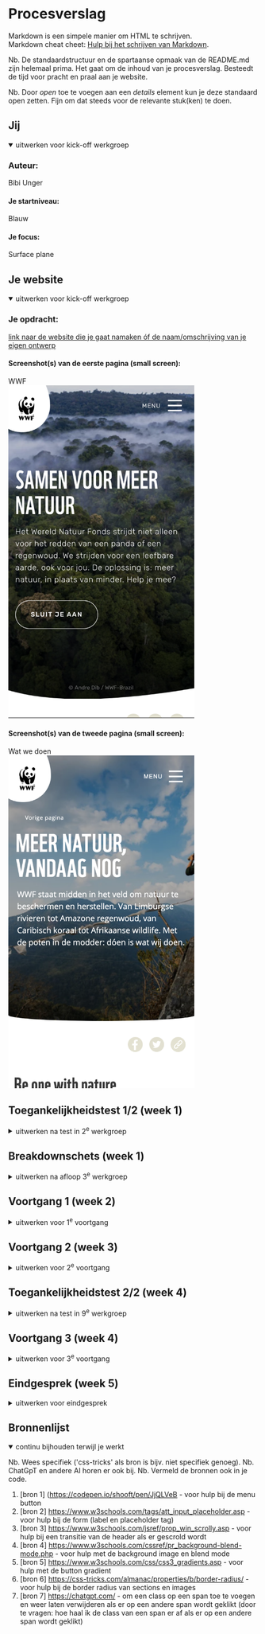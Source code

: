 # Procesverslag
Markdown is een simpele manier om HTML te schrijven.  
Markdown cheat cheet: [Hulp bij het schrijven van Markdown](https://github.com/adam-p/markdown-here/wiki/Markdown-Cheatsheet).

Nb. De standaardstructuur en de spartaanse opmaak van de README.md zijn helemaal prima. Het gaat om de inhoud van je procesverslag. Besteedt de tijd voor pracht en praal aan je website.

Nb. Door *open* toe te voegen aan een *details* element kun je deze standaard open zetten. Fijn om dat steeds voor de relevante stuk(ken) te doen.





## Jij

<details open>
  <summary>uitwerken voor kick-off werkgroep</summary>

  ### Auteur:
  Bibi Unger

  #### Je startniveau:
  Blauw

  #### Je focus:
  Surface plane
 
</details>





## Je website

<details open>
  <summary>uitwerken voor kick-off werkgroep</summary>

  ### Je opdracht:
[  link naar de website die je gaat namaken óf de naam/omschrijving van je eigen ontwerp](https://www.wwf.nl/)

  #### Screenshot(s) van de eerste pagina (small screen): 
  WWF  
  <img src="1.png" width="375px" alt="omschrijving van de pagina">

  #### Screenshot(s) van de tweede pagina (small screen):
  Wat we doen  
  <img src="2.png" width="375px" alt="omschrijving van de pagina">
 
</details>



## Toegankelijkheidstest 1/2 (week 1)

<details>
  <summary>uitwerken na test in 2<sup>e</sup> werkgroep</summary>

  ### Bevindingen

In de eerste week van dit blok heb ik de toegankelijkheidstest toegepast op de WWF site, door de website en code te bekijken en ondertussen de WCAG checklist af te gaan. Door dit te doen ben ik achter een aantal bevindingen gekomen.

De content is erg toegankelijk. De website gebruikt duidelijke tekst die iedereen kan begrijpen, en de namen van de links en buttons hebben duidelijke en bijpassende omschrijvingen. 

De HTML was over het algemeen toegankelijk. Er werd wel aangegeven dat er wat fouten in de HTML zaten. 

Voor toetsenbord-gebruikers is de website toegankelijk. Als er elementen geselecteerd worden met de tab key kun je duidelijk zien dat die geselecteerd is, doordat er een blauwe rand om heen verschijnt. 

Ook voor mobiele gebruikers is de website toegankelijk. Er zit genoeg ruimte tussen de interactieve elementen en de site werkt zowel horizontaal als verticaal.

De heading elementen werden gebruikt om content te introduceren en de headings hadden over het algemeen een logische volgorde. Alleen werden er wel op sommige pagina’s meerdere H1’s gebruikt op dezelfde pagina. 

Het viel me op dat er weinig listen voorkomen in de code van de website, en een aantal dingen die je listen zou kunnen zetten niet in een listen stonden. 

Er is niet veel sprake van toegankelijkheid voor gebruikers die een screenreader. gebruiken. De foto’s op de website hebben namelijk geen alt tekst. Dit komt omdat de meeste foto’s achtergrondfoto’s zijn. Echter hebben de foto’s die dat niet zijn ook geen alt tekst. 

Op de eerste section van de hoofdpage van de website wordt er een achtergrondvideo afgespeeld. Deze video wordt automatisch afgespeeld en kan niet gepauzeerd worden. Op dit gebied is de website dus niet erg toegankelijk. Wel zijn de animaties op de website subtiel en vallen ze niet te veel op. 

De controls op de website zijn over het algemeen toegankelijk. Alleen worden er geen button elementen gebruikt voor de buttons op de website. 

De website support alleen maar normale instellingen. Als ik dark en light mode of high-contrast mode aanzet, of de tekst grootte verhoog, gebeurt er niks op de website. Wel is de website toegankelijk voor mensen die kleurenblind zijn, aangezien kleur niet de enige manier is om informatie te rangschikken, en is er een hoog contrast tussen de achtergrond en tekst. 

</details>



## Breakdownschets (week 1)

<details>
  <summary>uitwerken na afloop 3<sup>e</sup> werkgroep</summary>

  ### de hele pagina: 
  <img src="breakdown.png" width="375px" alt="breakdown van de hele pagina">

  ### dynamisch deel (bijv menu): 
  <img src="breakdownmenu.png" width="375px" alt="breakdown van een dynamisch deel">


</details>





## Voortgang 1 (week 2)

<details>
  <summary>uitwerken voor 1<sup>e</sup> voortgang</summary>

  ### Stand van zaken
In de tweede week van het blok had ik alleen nog maar de HTML van de eerste page. Het schrijven van de code hiervoor ging over het algemeen wel goed, maar ik had wel een paar vragen. 


  ### Agenda voor meeting
  samen met je groepje opstellen

  | student 1      | student 2          | student 3    | student 4        |
  | ---            | ---                | ---          | ---              |
  | dit bespreken  | en dit             | en ik dit    | en dan ik dat    |
  | en dat ook nog | dit als er tijd is | nog een punt | dit wil ik zeker |
  | ...            | ...                | ...          | ...              |

We hebben voor de meeting niet overlegd over welke vragen we wilden stellen. In plaats daarvan hebben we allemaal individueel vragen gesteld. Ik wilde wat vragen stellen over hoe je sections en articles ook al weer moest gebruiken, aangezien ik dit niet meer helemaal wist. Ook had ik alvast wat vragen over css en hoe je een hamburgermenu maakt. 

  ### Verslag van meeting
  hier na afloop snel de uitkomsten van de meeting vastleggen

  - Ik weet nu beter hoe ik sections en articles moet gebruiken. Ook heb ik geleerd dat ik niet alles in articles of sections hoef te zetten, maar ook wat dingen kan groeperen door ze in een list te zetten. 
  - De andere vragen die ik had gaan in latere werkgroepen en opdrachten aan bod komen

</details>





## Voortgang 2 (week 3)

<details>
  <summary>uitwerken voor 2<sup>e</sup> voortgang</summary>

  ### Stand van zaken
  In de derde week heb ik de html van de tweede pagina geschreven. Ook ben ik begonnen met de CSS. Zo heb ik kleuren, lettertypes en achtergrondfoto's toegevoegd. Ik had wel wat moeite met het positioneren van items, maar na het maken van de opdrachten in de lessen ging dit beter. 



Ik kon niet bij het tweede voortgangsgesprek zijn. Ik heb ook geen vragen deze week en ga volgende week tijdens de lessen om feedback vragen.  


 

</details>





## Toegankelijkheidstest 2/2 (week 4)

<details>
  <summary>uitwerken na test in 9<sup>e</sup> werkgroep</summary>

  ### Bevindingen

In de vierde week van dit blok heb ik de toegankelijkheidstest toegepast op mijn eigen website. Dit heb ik gedaan door de site en de code te bekijken en de WCAG checklist af te gaan. Ik was tijdens het uitvoeren van de test al redelijk ver met mijn website, maar had hem nog niet helemaal af. Ik had in elk geval genoeg af om de test uit te voeren. 

De content was erg toegankelijk, net als de content van de WWF website. Dit komt omdat de content op de WWF website en mijn eigen site vrijwel hetzelfde is. 

De HTML was ook toegankelijk en er zaten geen fouten in. Dit hoef ik dus niet meer aan te passen. 

De website is goed met een toetsenbord bestuurbaar, doordat er een duidelijke rand verschijnt om elementen als ze geselecteerd worden met de tab key. Hier hoef ik niks aan te veranderen. 

Ik heb mijn website live gezet op Github en getest op mijn telefoon. Hier is de website redelijk toegankelijk, behalve als ik mijn telefoon kantel. De site beweegt wel mee maar de margins kloppen niet helemaal meer. Ik moet even kijken hoe ik dit kan fixen. 

Over het algemeen kloppen de headings, behalve dat er op allebei de pagina’s meerdere H1-elementen staan. Dit moet ik dus aanpassen. 

Een aantal elementen die bij elkaar passen staan in listen. Wel zijn er een aantal elementen die eigenlijk ook in een list zouden kunnen staan, maar niet in een list staan, zoals social media icons en sommige foto’s. Ik moet dus nog even kijken of ik deze elementen wel in listen kan zetten. 

Alle foto’s die in de html staan hebben een alt tekst, zodat de website toegankelijker is voor mensen die een screenreader gebruiken. Alleen de achtergrond foto’s (die ik er heb ingezet met css) hebben geen alt tekst. 

Bij sommige foto’s wordt er een audio afgespeeld als erop geklikt wordt. De audio’s kunnen echter niet gepauzeerd worden, wat de website minder toegankelijk maakt. Ik moet dus nog even kijken hoe ik ervoor kan zorgen dat gebruikers de audio wel kunnen pauzeren. De animaties op de website zijn wel subtiel, dus daar hoef ik niks aan de veranderen.  

De controls zijn redelijk toegankelijk. De buttons en links zijn herkenbaar als buttons en link, er worden button elementen voor buttons gebruikt en a elementen voor links. Er is alleen geen sprake van een ‘skip link’ op allebei de pages. Deze moet ik dus nog toevoegen op de pages, zodat de website toegankelijker is voor gebruikers met een screenreader. 

Je kan geen dark/light mode aanzetten of de tekst vergroten op mijn website. Ik ga nog kijken of ik dit eventueel wil veranderen. Wel is er een hoog contrast tussen de achtergrond en tekst. 

Op de WWF website worden er wel veel achtergondfoto’s gebruikt voor tekst, dus heb ik dit ook veel gedaan. Om die teksten leesbaarder te maken heb ik de achtergrondfoto’s wat donkerder gemaakt, door achtergrondkleuren toe te voegen en de blend-mode op multiply te zetten.  

Aanpassingen: 
Na het uitvoeren van de test ben ik tot de conclusie gekomen dat er nog een aantal dingen zijn die ik moet aanpassen of uitzoeken. Zo moet ik ervoor zorgen dat er maximaal een H1 is op allebei de pages. Ook moet ik kijken of ik meer elementen in listen kan zetten en hoe ik de website toegankelijker voor mobiel kan maken. Verder moet ik kijken hoe ik ervoor zorg dat de audio’s gepauzeerd kunnen worden en moet ik op allebei de pages een ‘skip link’ toevoegen. 


</details>





## Voortgang 3 (week 4)

<details>
  <summary>uitwerken voor 3<sup>e</sup> voortgang</summary>

  ### Stand van zaken
  Voor het derde voortgangsgesprek was ik heel wat verder met mijn css. Ik ben vooral bezig geweest met het positioneren van items en (achtergrond)foto's. Ook ben ik begonnen aan de surface plane, door bezig te zijn met een carrousel en (het stylen van) een formulier. Verder heb ik een hamburgermenu gemaakt met javascript. 
  Wel had ik wat vragen, voornamelijk over de surface plane. 


  ### Agenda voor meeting
  samen met je groepje opstellen

  | student 1      | student 2          | student 3    | student 4        |
  | ---            | ---                | ---          | ---              |
  | dit bespreken  | en dit             | en ik dit    | en dan ik dat    |
  | en dat ook nog | dit als er tijd is | nog een punt | dit wil ik zeker |
  | ...            | ...                | ...          | ...              |

Aangezien we allemaal andere vragen hadden, hebben we individueel vragen gesteld. Ik heb vooral vragen gesteld over wat allemaal precies bij de surface plane hoort en werd ik geholpen bij het uitzoeken van meer surface plane opdrachten. Ook had ik vragen over welke tags ik wel en niet mocht gebruiken. 

  ### Verslag van meeting
  hier na afloop snel de uitkomsten van de meeting vastleggen

  - Ik moet nog meer dingen uitzoeken voor de surface plane. Ik wil buiten de dingen die ik al heb uitgekozen (een extra micro-interactie met het hamburgermenu, een gestylt formulier en een carrousel) animaties op controles en een scroll-driven animatin toevoegen op mijn website. 
  - Een carrousel hoef je niet volledig met javascript te maken
  - Je mag (bijna) geen classes en id's gebruiken, tenzij het niet anders kan en op je tweede pagina. 
  - ...

</details>





## Eindgesprek (week 5)

<details>
  <summary>uitwerken voor eindgesprek</summary>

  ### Je uitkomst - karakteristiek screenshots:
  <img src="readme-images/dummy-plaatje.jpg" width="375px" alt="uitomst opdracht 1">


  ### Dit ging goed/Heb ik geleerd: 
  Korte omschrijving met plaatjes

  <img src="readme-images/dummy-plaatje.jpg" width="375px" alt="top">


  ### Dit was lastig/Is niet gelukt:
  Korte omschrijving met plaatjes

  <img src="readme-images/dummy-plaatje.jpg" width="375px" alt="bummer">
</details>





## Bronnenlijst

<details open>
  <summary>continu bijhouden terwijl je werkt</summary>

  Nb. Wees specifiek ('css-tricks' als bron is bijv. niet specifiek genoeg). 
  Nb. ChatGpT en andere AI horen er ook bij.
  Nb. Vermeld de bronnen ook in je code.

  1. [bron 1] (https://codepen.io/shooft/pen/JjQLVeB - voor hulp bij de menu button
  2. [bron 2] https://www.w3schools.com/tags/att_input_placeholder.asp - voor hulp bij de form (label en placeholder tag)
  3. [bron 3] https://www.w3schools.com/jsref/prop_win_scrolly.asp - voor hulp bij een transitie van de header als er gescrold wordt
  4. [bron 4] https://www.w3schools.com/cssref/pr_background-blend-mode.php - voor hulp met de background image en blend mode
  5. [bron 5] https://www.w3schools.com/css/css3_gradients.asp - voor hulp met de button gradient
  6. [bron 6] https://css-tricks.com/almanac/properties/b/border-radius/ - voor hulp bij de border radius van sections en images
  7. [bron 7] https://chatgpt.com/ - om een class op een span toe te voegen en weer laten verwijderen als er op een andere span wordt geklikt (door te vragen: hoe haal ik de class van een span er af als er op een andere span wordt geklikt) 


</details>
